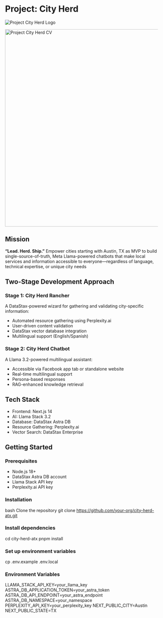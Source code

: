 # Project: City Herd
![Project City Herd Logo](src/lib/trpc/brand/Project%20City%20Herd%20-%20dk-%20proxima.svg)

<img src="src/lib/trpc/@brand/project-city-herd_cv.webp" alt="Project City Herd CV" width="650">

## Mission
**“Lead. Herd. Ship.”**
Empower cities starting with Austin, TX as MVP to build single-source-of-truth, Meta Llama-powered chatbots that make local services and information accessible to everyone—regardless of language, technical expertise, or unique city needs

## Two-Stage Development Approach

### Stage 1: City Herd Rancher
A DataStax-powered wizard for gathering and validating city-specific information:
- Automated resource gathering using Perplexity.ai
- User-driven content validation
- DataStax vector database integration
- Multilingual support (English/Spanish)

### Stage 2: City Herd Chatbot
A Llama 3.2-powered multilingual assistant:
- Accessible via Facebook app tab or standalone website
- Real-time multilingual support
- Persona-based responses
- RAG-enhanced knowledge retrieval

## Tech Stack
- Frontend: Next.js 14
- AI: Llama Stack 3.2
- Database: DataStax Astra DB
- Resource Gathering: Perplexity.ai
- Vector Search: DataStax Enterprise

## Getting Started

### Prerequisites
- Node.js 18+
- DataStax Astra DB account
- Llama Stack API key
- Perplexity.ai API key

### Installation

bash
Clone the repository
git clone https://github.com/your-org/city-herd-atx.git

### Install dependencies
cd city-herd-atx
pnpm install

### Set up environment variables
cp .env.example .env.local

### Environment Variables

LLAMA_STACK_API_KEY=your_llama_key
ASTRA_DB_APPLICATION_TOKEN=your_astra_token
ASTRA_DB_API_ENDPOINT=your_astra_endpoint
ASTRA_DB_NAMESPACE=your_namespace
PERPLEXITY_API_KEY=your_perplexity_key
NEXT_PUBLIC_CITY=Austin
NEXT_PUBLIC_STATE=TX
